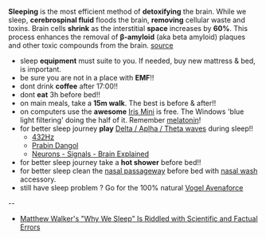 **Sleeping** is the most efficient method of **detoxifying** the brain. While we sleep, **cerebrospinal fluid** floods the brain, **removing** cellular waste and toxins. Brain cells **shrink** as the interstitial **space** increases by **60%**. This process enhances the removal of **β-amyloid** (aka beta amyloid) plaques and other toxic compounds from the brain. [source](https://blog.bioticsresearch.com/detoxing-the-brain-sleep-and-glymphatics)  

* sleep **equipment** must suite to you. If needed, buy new mattress & bed, is important.
* be sure you are not in a place with **EMF**!!
* dont drink **coffee** after 17:00!!
* dont **eat** 3h before bed!!
* on main meals, take a **15m walk**. The best is before & after!!
* on computers use the **awesome** [Iris Mini](https://iristech.co/iris-mini/) is free. The Windows 'blue light filtering' doing the half of it. Remember [melatonin](https://www.pipiscrew.com/2018/01/iris-protect-your-eyes-be-healthy-achieve-more/)!  
* for better sleep journey **play** [Delta / Aplha / Theta waves](https://soundcloud.com/grey-houston/sets/brain-waves-vol-1-alpha-delta) during sleep!!  
	* [432Hz](https://www.youtube.com/results?search_query=432)
	* [Prabin Dangol](https://www.youtube.com/results?search_query=Prabin+Dangol)
	* [Neurons - Signals - Brain Explained](https://www.pipiscrew.com/2018/05/neurons-signals-brain-explained/)
* for better sleep journey take a **hot shower** before bed!!
* for better sleep clean the [nasal passageway](http://drbenkim.com/how-sleep-better-clean-nasal-passageway.htm) before bed with [nasal wash](https://www.google.com/search?q=nasal+wash) accessory.
* still have sleep problem ? Go for the 100% natural [Vogel Avenaforce](https://www.avogel.ca/en/herbal-remedies/avenaforce.php)

--

* [Matthew Walker's "Why We Sleep" Is Riddled with Scientific and Factual Errors](https://guzey.com/books/why-we-sleep/)